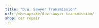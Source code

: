 ```yaml
---
title: "D.W. Sawyer Transmission"
url: /chesapeake/d-w-sawyer-transmission/
shop: car repair
---
```

